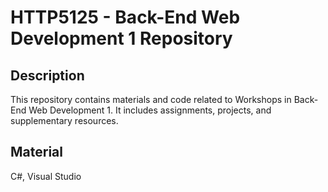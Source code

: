 # HTTP5125 - Back-End Web Development 1 Repository

## Description
This repository contains materials and code related to Workshops in Back-End Web Development 1. It includes assignments, projects, and supplementary resources.

## Material
C#, Visual Studio

